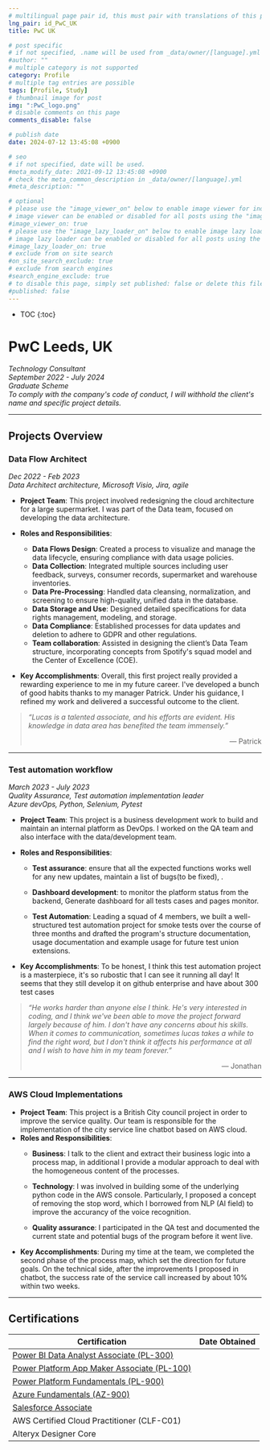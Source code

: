 ```yaml
---
# multilingual page pair id, this must pair with translations of this page. (This name must be unique)
lng_pair: id_PwC_UK
title: PwC UK

# post specific
# if not specified, .name will be used from _data/owner/[language].yml
#author: ""
# multiple category is not supported
category: Profile
# multiple tag entries are possible
tags: [Profile, Study]
# thumbnail image for post
img: ":PwC_logo.png"
# disable comments on this page
comments_disable: false

# publish date
date: 2024-07-12 13:45:08 +0900

# seo
# if not specified, date will be used.
#meta_modify_date: 2021-09-12 13:45:08 +0900
# check the meta_common_description in _data/owner/[language].yml
#meta_description: ""

# optional
# please use the "image_viewer_on" below to enable image viewer for individual pages or posts (_posts/ or [language]/_posts folders).
# image viewer can be enabled or disabled for all posts using the "image_viewer_posts: true" setting in _data/conf/main.yml.
#image_viewer_on: true
# please use the "image_lazy_loader_on" below to enable image lazy loader for individual pages or posts (_posts/ or [language]/_posts folders).
# image lazy loader can be enabled or disabled for all posts using the "image_lazy_loader_posts: true" setting in _data/conf/main.yml.
#image_lazy_loader_on: true
# exclude from on site search
#on_site_search_exclude: true
# exclude from search engines
#search_engine_exclude: true
# to disable this page, simply set published: false or delete this file
#published: false
---
```

* TOC
{:toc}

# PwC Leeds, UK  
*Technology Consultant*  
*September 2022 - July 2024*  
*Graduate Scheme*  
*To comply with the company's code of conduct, I will withhold the client's name and specific project details.*


---

## Projects Overview


### Data Flow Architect

*Dec 2022 - Feb 2023*  
*Data Architect*
*architecture, Microsoft Visio, Jira, agile*

- **Project Team**: This project involved redesigning the cloud architecture for a large supermarket. I was part of the Data team, focused on developing the data architecture.
  
- **Roles and Responsibilities**:
  - **Data Flows Design**: Created a process to visualize and manage the data lifecycle, ensuring compliance with data usage policies.
  - **Data Collection**: Integrated multiple sources including user feedback, surveys, consumer records, supermarket and warehouse inventories.
  - **Data Pre-Processing**: Handled data cleansing, normalization, and screening to ensure high-quality, unified data in the database.
  - **Data Storage and Use**: Designed detailed specifications for data rights management, modeling, and storage.
  - **Data Compliance**: Established processes for data updates and deletion to adhere to GDPR and other regulations.
  - **Team collaboration**: Assisted in designing the client’s Data Team structure, incorporating concepts from Spotify's squad model and the Center of Excellence (COE).

- **Key Accomplishments**: Overall, this first project really provided a rewarding experience to me in my future career. I've developed a bunch of good habits thanks to my manager Patrick. Under his guidance, I refined my work and delivered a successful outcome to the client.

> *“Lucas is a talented associate, and his efforts are evident. His knowledge in data area has benefited the team immensely.”*  
> <p align="right">— Patrick</p>  

---

### Test automation workflow

*March 2023 - July 2023*  
*Quality Assurance, Test automation implementation leader*  
*Azure devOps, Python, Selenium, Pytest*

- **Project Team**: This project is a business development work to build and maintain an internal platform as DevOps. I worked on the QA team and also interface with the data/development team.
  
- **Roles and Responsibilities**:
  - **Test assurance**: ensure that all the expected functions works well for any new updates, maintain a list of bugs(to be fixed), .
  - **Dashboard development**: to monitor the platform status from the backend, Generate dashboard for all tests cases and pages monitor.

  - **Test Automation**: Leading a squad of 4 members, we built a well-structured test automation project for smoke tests over the course of three months and drafted the program's structure documentation, usage documentation and example usage for future test union extensions.

- **Key Accomplishments**: To be honest, I think this test automation project is a masterpiece, it's so rubostic that I can see it running all day! It seems that they still develop it on github enterprise and have about 300 test cases

> *“He works harder than anyone else I think. He's very interested in coding, and I think we've been able to move the project forward largely because of him. I don't have any concerns about his skills. When it comes to communication, sometimes lucas takes a while to find the right word, but I don't think it affects his performance at all and I wish to have him in my team forever.”*  
> <p align="right">— Jonathan</p>  

---

### AWS Cloud Implementations

- **Project Team**: This project is a British City council project in order to improve the service quality. Our team is responsible for the implementation of the city service line chatbot based on AWS cloud.
- **Roles and Responsibilities**: 
  - **Business**: I talk to the client and extract their business logic into a process map, in additional I provide a modular approach to deal with the homogeneous content of the processes.  

  - **Technology**: I was involved in building some of the underlying python code in the AWS console. Particularly, I proposed a concept of removing the stop word, which I borrowed from NLP (AI field) to improve the accurancy of the voice recognition.  

  - **Quality assurance**: I participated in the QA test and documented the current state and potential bugs of the program before it went live.
- **Key Accomplishments**: During my time at the team, we completed the second phase of the process map, which set the direction for future goals. On the technical side, after the improvements I proposed in chatbot, the success rate of the service call increased by about 10% within two weeks.

---

## Certifications

| Certification | Date Obtained |
| ------------------------------------------ | ----------------------: |
| [Power BI Data Analyst Associate (PL-300)](../assets/img/Cert/Power%20BI%20Data%20Analyst%20Associate.pdf) | |
| [Power Platform App Maker Associate (PL-100)](../assets/img/Cert/Power%20Platform%20App%20Maker%20Associate.pdf) | |
| [Power Platform Fundamentals (PL-900)](../assets/img/Cert/Power%20Platform%20Fundamentals.pdf) | |
| [Azure Fundamentals (AZ-900)](../assets/img/Cert/Azure%20Fundamentals.pdf) | |
| [Salesforce Associate](../assets/img/Cert/Certification-SF-Associate.pdf) | |
| AWS Certified Cloud Practitioner (CLF-C01) | |
| Alteryx Designer Core | |

